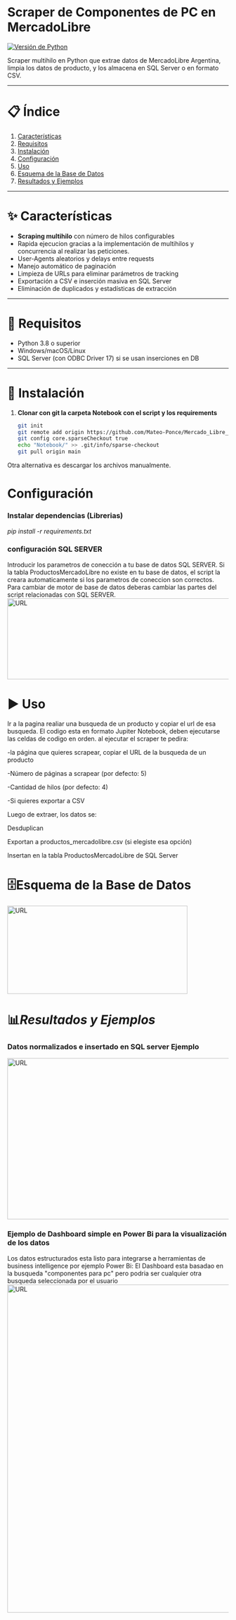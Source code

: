 # Scraper de Componentes de PC en MercadoLibre

[![Versión de Python](https://img.shields.io/badge/python-3.8%2B-azul)](https://python.org)  

Scraper multihilo en Python que extrae datos de MercadoLibre Argentina, limpia los datos de producto, y los almacena en SQL Server o en formato CSV.

---

# 📋 Índice

1. [Características](#-características)  
2. [Requisitos](#-requisitos)  
3. [Instalación](#-instalación)  
4. [Configuración](#-Configuración)  
5. [Uso](#-Uso)  
6. [Esquema de la Base de Datos](#-Esquema-de-la-base-de-datos)  
8. [Resultados y Ejemplos](#-Resultados-y-ejemplos)  
---

# ✨ Características

- **Scraping multihilo** con número de hilos configurables
- Rapida ejecucion gracias a la implementación de multihilos y concurrencia al realizar las peticiones.
- User-Agents aleatorios y delays entre requests 
- Manejo automático de paginación  
- Limpieza de URLs para eliminar parámetros de tracking  
- Exportación a CSV e inserción masiva en SQL Server  
- Eliminación de duplicados y estadísticas de extracción  

---

# 🔧 Requisitos

- Python 3.8 o superior  
- Windows/macOS/Linux  
- SQL Server (con ODBC Driver 17) si se usan inserciones en DB  

---

# 🚀 Instalación

1. **Clonar con git la carpeta Notebook con el script y los requirements**  
   ```bash
   git init
   git remote add origin https://github.com/Mateo-Ponce/Mercado_Libre_scraper.git
   git config core.sparseCheckout true
   echo "Notebook/" >> .git/info/sparse-checkout
   git pull origin main

Otra alternativa es descargar los archivos manualmente.

# Configuración
### Instalar dependencias (Librerias)
*pip install -r requirements.txt*

### configuración SQL SERVER

Introducir los parametros de conección a tu base de datos SQL SERVER.
Si la tabla ProductosMercadoLibre no existe en tu base de datos, el script la creara automaticamente si los parametros de coneccion son correctos.
Para cambiar de motor de base de datos deberas cambiar las partes del script relacionadas con SQL SERVER.
<img src="Images/dataBaseConfing.png" alt="URL" width="854" height="184">



# ▶️ Uso 
Ir a la pagina realiar una busqueda de un producto y copiar el url de esa busqueda.
El codigo esta en formato Jupiter Notebook, deben ejecutarse las celdas de codigo en orden.
al ejecutar el scraper te pedira:


-la página que quieres scrapear, copiar el URL de la busqueda de un producto

-Número de páginas a scrapear (por defecto: 5)

-Cantidad de hilos (por defecto: 4)

-Si quieres exportar a CSV

Luego de extraer, los datos se:

Desduplican

Exportan a productos_mercadolibre.csv (si elegiste esa opción)

Insertan en la tabla ProductosMercadoLibre de SQL Server


# 🗄️Esquema de la Base de Datos
<img src="Images/esquema_tabla2.png" alt="URL" width="410" height="200">



# 📊*Resultados y Ejemplos*

### Datos normalizados e insertado en SQL server Ejemplo

<img src="Images/SQL_SERVER.png" alt="URL" width="1031" height="366">

### Ejemplo de Dashboard simple en Power Bi para la visualización de los datos
Los datos estructurados esta listo para integrarse a herramientas de business intelligence por ejemplo Power Bi:
El Dashboard esta basadao en la busqueda "componentes para pc" pero podria ser cualquier otra busqueda seleccionada por el usuario
<img src="Images/dashboard_page-0001.jpg" alt="URL" width="1308" height="745">
